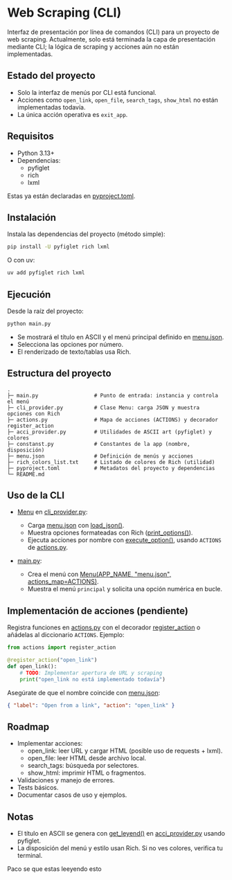 # Web Scraping (CLI)

Interfaz de presentación por línea de comandos (CLI) para un proyecto de web scraping. Actualmente, solo está terminada la capa de presentación mediante CLI; la lógica de scraping y acciones aún no están implementadas.

## Estado del proyecto

- Solo la interfaz de menús por CLI está funcional.
- Acciones como `open_link`, `open_file`, `search_tags`, `show_html` no están implementadas todavía.
- La única acción operativa es `exit_app`.

## Requisitos

- Python 3.13+
- Dependencias:
  - pyfiglet
  - rich
  - lxml

Estas ya están declaradas en [pyproject.toml](cci:7://file:///home/david/workspace/web_scraping/pyproject.toml:0:0-0:0).

## Instalación

Instala las dependencias del proyecto (método simple):
```bash
pip install -U pyfiglet rich lxml
```

O con uv:
```bash
uv add pyfiglet rich lxml
```

## Ejecución

Desde la raíz del proyecto:
```bash
python main.py
```

- Se mostrará el título en ASCII y el menú principal definido en [menu.json](cci:7://file:///home/david/workspace/web_scraping/menu.json:0:0-0:0).
- Selecciona las opciones por número.
- El renderizado de texto/tablas usa Rich.

## Estructura del proyecto

```
.
├─ main.py                  # Punto de entrada: instancia y controla el menú
├─ cli_provider.py          # Clase Menu: carga JSON y muestra opciones con Rich
├─ actions.py               # Mapa de acciones (ACTIONS) y decorador register_action
├─ acci_provider.py         # Utilidades de ASCII art (pyfiglet) y colores
├─ constanst.py             # Constantes de la app (nombre, disposición)
├─ menu.json                # Definición de menús y acciones
├─ rich_colors_list.txt     # Listado de colores de Rich (utilidad)
├─ pyproject.toml           # Metadatos del proyecto y dependencias
└─ README.md
```

## Uso de la CLI

- [Menu](cci:2://file:///home/david/workspace/web_scraping/cli_provider.py:10:0-74:54) en [cli_provider.py](cci:7://file:///home/david/workspace/web_scraping/cli_provider.py:0:0-0:0):
  - Carga [menu.json](cci:7://file:///home/david/workspace/web_scraping/menu.json:0:0-0:0) con [load_json()](cci:1://file:///home/david/workspace/web_scraping/cli_provider.py:18:4-20:34).
  - Muestra opciones formateadas con Rich ([print_options()](cci:1://file:///home/david/workspace/web_scraping/cli_provider.py:22:4-45:23)).
  - Ejecuta acciones por nombre con [execute_option()](cci:1://file:///home/david/workspace/web_scraping/cli_provider.py:62:4-74:54), usando `ACTIONS` de [actions.py](cci:7://file:///home/david/workspace/web_scraping/actions.py:0:0-0:0).

- [main.py](cci:7://file:///home/david/workspace/web_scraping/main.py:0:0-0:0):
  - Crea el menú con [Menu(APP_NAME, "menu.json", actions_map=ACTIONS)](cci:2://file:///home/david/workspace/web_scraping/cli_provider.py:10:0-74:54).
  - Muestra el menú `principal` y solicita una opción numérica en bucle.

## Implementación de acciones (pendiente)

Registra funciones en [actions.py](cci:7://file:///home/david/workspace/web_scraping/actions.py:0:0-0:0) con el decorador [register_action](cci:1://file:///home/david/workspace/web_scraping/actions.py:11:0-18:20) o añádelas al diccionario `ACTIONS`. Ejemplo:

```python
from actions import register_action

@register_action("open_link")
def open_link():
    # TODO: Implementar apertura de URL y scraping
    print("open_link no está implementado todavía")
```

Asegúrate de que el nombre coincide con [menu.json](cci:7://file:///home/david/workspace/web_scraping/menu.json:0:0-0:0):
```json
{ "label": "Open from a link", "action": "open_link" }
```

## Roadmap

- Implementar acciones:
  - open_link: leer URL y cargar HTML (posible uso de requests + lxml).
  - open_file: leer HTML desde archivo local.
  - search_tags: búsqueda por selectores.
  - show_html: imprimir HTML o fragmentos.
- Validaciones y manejo de errores.
- Tests básicos.
- Documentar casos de uso y ejemplos.

## Notas

- El título en ASCII se genera con [get_leyend()](cci:1://file:///home/david/workspace/web_scraping/acci_provider.py:39:0-48:65) en [acci_provider.py](cci:7://file:///home/david/workspace/web_scraping/acci_provider.py:0:0-0:0) usando pyfiglet.
- La disposición del menú y estilo usan Rich. Si no ves colores, verifica tu terminal.

Paco se que estas leeyendo esto
